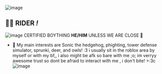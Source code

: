![image](https://github.com/user-attachments/assets/5f54db10-06cd-461e-9a08-55155cd51b60)

 ## 🦴🦇 RIDER *!*
![image](https://github.com/user-attachments/assets/26eedc5b-9cf4-4d41-9f2e-a1c762ba37e9)
CERTIFIED BOYTHING
__HE/HIM__ UNLESS WE ARE CLOSE 🦇
- 🦴 My main interests are Sonic the hedgehog, phighting, tower defense simulator, sprunki, deer, and owls! :3
  i usually sit in the roblox area by myself or with my bf,, i also might be afk so bare with me ;o;
  im verryy awesome trust so dont be afraid to interact with me , i don't bite! >:3c 
![image](https://github.com/user-attachments/assets/afd4fcdd-5b81-4f5e-aa5f-38cbbf06f9d5)

<!--
**dollkit/dollkit** is a ✨ _special_ ✨ repository because its `README.md` (this file) appears on your GitHub profile.

Here are some ideas to get you started:

- 🔭 I’m currently working on ...
- 🌱 I’m currently learning ...
- 👯 I’m looking to collaborate on ...
- 🤔 I’m looking for help with ...
- 💬 Ask me about ...
- 📫 How to reach me: ...
- 😄 Pronouns: ...
- ⚡ Fun fact: ...
-->
